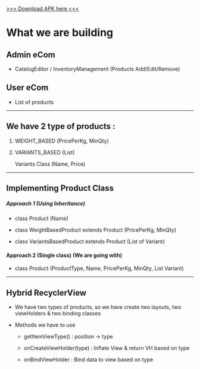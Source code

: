 [>>> Download APK here <<<](https://github.com/lswarnkar1/NAAD-Sessions-Practice/raw/ecom_admin_0.2/app/build/outputs/apk/debug/app-debug.apk)

# What we are building

## Admin eCom

* CatalogEditor / InventoryManagement (Products Add/Edit/Remove)

## User eCom

* List of products  

---

## We have 2 type of products :

1. WEIGHT_BASED (PricePerKg, MinQty)  
2. VARIANTS_BASED (List<Variant>)  
   
   Variants Class (Name, Price)

---

## Implementing Product Class

##### Approach 1 (Using Inheritance)

- class Product (Name)  

- class WeightBasedProduct extends Product (PricePerKg, MinQty)  

- class VariantsBasedProduct extends Product (List of Variant)

#### Approach 2 (Single class) (We are going with)

* class Product (ProductType, Name, PricePerKg, MinQty, List Variant)

---

## Hybrid RecyclerView

* We have two types of products, so we have create two layouts, two viewHolders & two binding classes  

* Methods we have to use
  
  * getItemViewType() : position -> type  
  
  * onCreateViewHolder(type) : Inflate View & return VH based on type
  
  * onBindViewHolder : Bind data to view based on type
